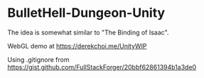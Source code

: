 # BulletHell-Dungeon-Unity
The idea is somewhat similar to "The Binding of Isaac".

WebGL demo at https://derekchoi.me/UnityWIP

Using .gitignore from https://gist.github.com/FullStackForger/20bbf62861394b1a3de0
